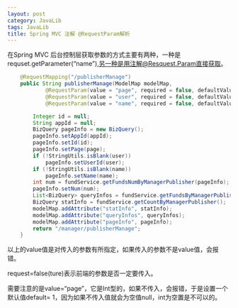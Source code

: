```yaml
---
layout: post
category: JavaLib
tags: JavaLib
title: Spring MVC 注解 @RequestParam解析
---
```


在Spring MVC 后台控制层获取参数的方式主要有两种，一种是requset.getParameter(“name”),另一种是用注解@Resquest.Param直接获取。 

```java
    @RequestMapping("/publisherManage")
    public String publisherManage(ModelMap modelMap,
            @RequestParam(value = "page", required = false, defaultValue = "1") int page,
            @RequestParam(value = "user", required = false, defaultValue = "") String user,
            @RequestParam(value = "name", required = false, defaultValue = "") String name) {

        Integer id = null;
        String appId = null;
        BizQuery pageInfo = new BizQuery();
        pageInfo.setAppId(appId);
        pageInfo.setId(id);
        pageInfo.setPage(page);
        if (!StringUtils.isBlank(user))
            pageInfo.setUserId(user);
        if (!StringUtils.isBlank(name))
            pageInfo.setName(name);
        int num = fundService.getFundsNumByManagerPublisher(pageInfo);
        pageInfo.setNum(num);
        List<BizQuery> queryInfos = fundService.getFundsByManagerPublisher(pageInfo);
        BizQuery statInfo = fundService.getCountByManagerPublisher();
        modelMap.addAttribute("statInfo", statInfo);
        modelMap.addAttribute("queryInfos", queryInfos);
        modelMap.addAttribute("pageInfo", pageInfo);
        return "/manager/publisherManage";
    }
```

以上的value值是对传入的参数有所指定，如果传入的参数不是value值，会报错。 

request=false(ture)表示前端的参数是否一定要传入。 

需要注意的是value=“page”，它是Int型的，如果不传入，会报错，于是设置一个默认值default= 1，因为如果不传入值就会为空值null，int为空置是不可以的。